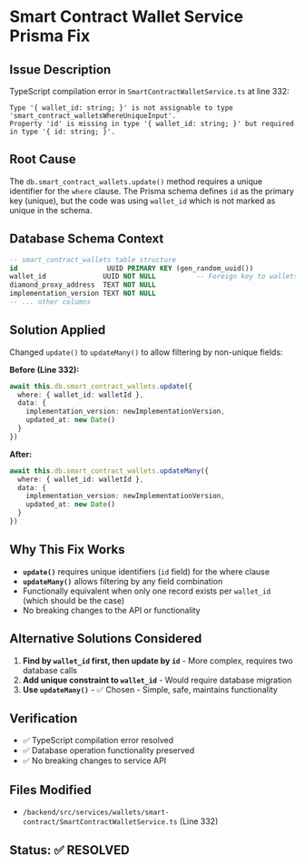 # Smart Contract Wallet Service Prisma Fix

## Issue Description
TypeScript compilation error in `SmartContractWalletService.ts` at line 332:
```
Type '{ wallet_id: string; }' is not assignable to type 'smart_contract_walletsWhereUniqueInput'.
Property 'id' is missing in type '{ wallet_id: string; }' but required in type '{ id: string; }'.
```

## Root Cause
The `db.smart_contract_wallets.update()` method requires a unique identifier for the `where` clause. The Prisma schema defines `id` as the primary key (unique), but the code was using `wallet_id` which is not marked as unique in the schema.

## Database Schema Context
```sql
-- smart_contract_wallets table structure
id                      UUID PRIMARY KEY (gen_random_uuid())
wallet_id              UUID NOT NULL          -- Foreign key to wallets table
diamond_proxy_address  TEXT NOT NULL
implementation_version TEXT NOT NULL
-- ... other columns
```

## Solution Applied
Changed `update()` to `updateMany()` to allow filtering by non-unique fields:

**Before (Line 332):**
```typescript
await this.db.smart_contract_wallets.update({
  where: { wallet_id: walletId },
  data: {
    implementation_version: newImplementationVersion,
    updated_at: new Date()
  }
})
```

**After:**
```typescript
await this.db.smart_contract_wallets.updateMany({
  where: { wallet_id: walletId },
  data: {
    implementation_version: newImplementationVersion,
    updated_at: new Date()
  }
})
```

## Why This Fix Works
- **`update()`** requires unique identifiers (`id` field) for the where clause
- **`updateMany()`** allows filtering by any field combination
- Functionally equivalent when only one record exists per `wallet_id` (which should be the case)
- No breaking changes to the API or functionality

## Alternative Solutions Considered
1. **Find by `wallet_id` first, then update by `id`** - More complex, requires two database calls
2. **Add unique constraint to `wallet_id`** - Would require database migration
3. **Use `updateMany()`** - ✅ Chosen - Simple, safe, maintains functionality

## Verification
- ✅ TypeScript compilation error resolved
- ✅ Database operation functionality preserved
- ✅ No breaking changes to service API

## Files Modified
- `/backend/src/services/wallets/smart-contract/SmartContractWalletService.ts` (Line 332)

## Status: ✅ RESOLVED
